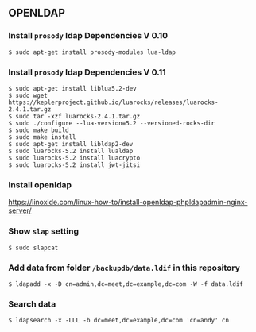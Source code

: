 ## OPENLDAP

### Install `prosody` ldap Dependencies V 0.10
```shell
$ sudo apt-get install prosody-modules lua-ldap
```

### Install `prosody` ldap Dependencies V 0.11
```shell
$ sudo apt-get install liblua5.2-dev
$ sudo wget https://keplerproject.github.io/luarocks/releases/luarocks-2.4.1.tar.gz
$ sudo tar -xzf luarocks-2.4.1.tar.gz
$ sudo ./configure --lua-version=5.2 --versioned-rocks-dir
$ sudo make build
$ sudo make install
$ sudo apt-get install libldap2-dev
$ sudo luarocks-5.2 install lualdap
$ sudo luarocks-5.2 install luacrypto
$ sudo luarocks-5.2 install jwt-jitsi
```

### Install openldap
https://linoxide.com/linux-how-to/install-openldap-phpldapadmin-nginx-server/

### Show `slap` setting
```shell
$ sudo slapcat
```

### Add data from folder `/backupdb/data.ldif` in this repository
```shell
$ ldapadd -x -D cn=admin,dc=meet,dc=example,dc=com -W -f data.ldif
```

### Search data
```shell
$ ldapsearch -x -LLL -b dc=meet,dc=example,dc=com 'cn=andy' cn
```
